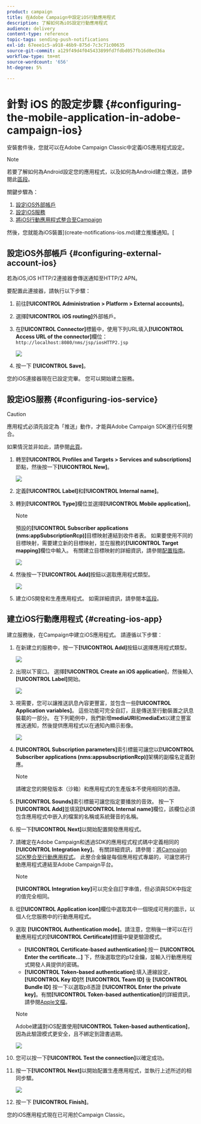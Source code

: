 ```yaml
---
product: campaign
title: 在Adobe Campaign中設定iOS行動應用程式
description: 了解如何為iOS設定行動應用程式
audience: delivery
content-type: reference
topic-tags: sending-push-notifications
exl-id: 67eee1c5-a918-46b9-875d-7c3c71c00635
source-git-commit: a129f49d4f045433899fd7fdbd057fb16d0ed36a
workflow-type: tm+mt
source-wordcount: '656'
ht-degree: 5%

---
```


# 針對 iOS 的設定步驟 {#configuring-the-mobile-application-in-adobe-campaign-ios}

安裝套件後，您就可以在Adobe Campaign Classic中定義iOS應用程式設定。

>[!NOTE]
>
>若要了解如何為Android設定您的應用程式，以及如何為Android建立傳送，請參閱此[區段](configuring-the-mobile-application-android.md)。

關鍵步驟為：

1. [設定iOS外部帳戶](#configuring-external-account-ios)
1. [設定iOS服務](#configuring-ios-service)
1. [將iOS行動應用程式整合至Campaign](#creating-ios-app)

然後，您就能為iOS裝置](create-notifications-ios.md)建立推播通知。[


## 設定iOS外部帳戶 {#configuring-external-account-ios}

若為iOS,iOS HTTP/2連接器會傳送通知至HTTP/2 APN。

要配置此連接器，請執行以下步驟：

1. 前往&#x200B;**[!UICONTROL Administration > Platform > External accounts]**。
1. 選擇&#x200B;**[!UICONTROL iOS routing]**&#x200B;外部帳戶。
1. 在&#x200B;**[!UICONTROL Connector]**&#x200B;標籤中，使用下列URL填入&#x200B;**[!UICONTROL Access URL of the connector]**&#x200B;欄位：```http://localhost:8080/nms/jsp/iosHTTP2.jsp```

   ![](assets/nmac_connectors.png)

1. 按一下 **[!UICONTROL Save]**。

您的iOS連接器現在已設定完畢。 您可以開始建立服務。

## 設定iOS服務 {#configuring-ios-service}

>[!CAUTION]
>
>應用程式必須先設定為「推送」動作，才能與Adobe Campaign SDK進行任何整合。
>
>如果情況並非如此，請參閱[此頁](https://developer.apple.com/documentation/usernotifications)。

1. 轉至&#x200B;**[!UICONTROL Profiles and Targets > Services and subscriptions]**&#x200B;節點，然後按一下&#x200B;**[!UICONTROL New]**。

   ![](assets/nmac_service_1.png)

1. 定義&#x200B;**[!UICONTROL Label]**&#x200B;和&#x200B;**[!UICONTROL Internal name]**。
1. 轉到&#x200B;**[!UICONTROL Type]**&#x200B;欄位並選擇&#x200B;**[!UICONTROL Mobile application]**。

   >[!NOTE]
   >
   >預設的&#x200B;**[!UICONTROL Subscriber applications (nms:appSubscriptionRcp)]**&#x200B;目標映射連結到收件者表。 如果要使用不同的目標映射，需要建立新的目標映射，並在服務的&#x200B;**[!UICONTROL Target mapping]**&#x200B;欄位中輸入。 有關建立目標映射的詳細資訊，請參閱[配置指南](../../configuration/using/about-custom-recipient-table.md)。

   ![](assets/nmac_ios.png)

1. 然後按一下&#x200B;**[!UICONTROL Add]**&#x200B;按鈕以選取應用程式類型。

   ![](assets/nmac_service_2.png)

1. 建立iOS開發和生產應用程式。 如需詳細資訊，請參閱本[區段](configuring-the-mobile-application.md#creating-ios-app)。

## 建立iOS行動應用程式 {#creating-ios-app}

建立服務後，在Campaign中建立iOS應用程式。 請遵循以下步驟：

1. 在新建立的服務中，按一下&#x200B;**[!UICONTROL Add]**&#x200B;按鈕以選擇應用程式類型。

   ![](assets/nmac_service_2.png)

1. 出現以下窗口。 選擇&#x200B;**[!UICONTROL Create an iOS application]**，然後輸入&#x200B;**[!UICONTROL Label]**&#x200B;開始。

   ![](assets/nmac_ios_2.png)

1. 視需要，您可以讓推送訊息內容更豐富，並包含一些&#x200B;**[!UICONTROL Application variables]**。 這些功能可完全自訂，且是傳送至行動裝置之訊息裝載的一部分。
在下列範例中，我們新增**mediaURl**&#x200B;和&#x200B;**mediaExt**&#x200B;以建立豐富推送通知，然後提供應用程式以在通知內顯示影像。

   ![](assets/nmac_ios_3.png)

1. **[!UICONTROL Subscription parameters]**&#x200B;索引標籤可讓您以&#x200B;**[!UICONTROL Subscriber applications (nms:appsubscriptionRcp)]**&#x200B;架構的副檔名定義對應。

   >[!NOTE]
   >
   >請確定您的開發版本（沙箱）和應用程式的生產版本不使用相同的憑證。

1. **[!UICONTROL Sounds]**&#x200B;索引標籤可讓您指定要播放的音效。 按一下&#x200B;**[!UICONTROL Add]**&#x200B;並填寫&#x200B;**[!UICONTROL Internal name]**&#x200B;欄位，該欄位必須包含應用程式中嵌入的檔案的名稱或系統聲音的名稱。

1. 按一下&#x200B;**[!UICONTROL Next]**&#x200B;以開始配置開發應用程式。

1. 請確定在Adobe Campaign和透過SDK的應用程式程式碼中定義相同的&#x200B;**[!UICONTROL Integration key]**。 有關詳細資訊，請參閱：[將Campaign SDK整合至行動應用程式](integrating-campaign-sdk-into-the-mobile-application.md)。 此整合金鑰是每個應用程式專屬的，可讓您將行動應用程式連結至Adobe Campaign平台。

   >[!NOTE]
   >
   > **[!UICONTROL Integration key]**&#x200B;可以完全自訂字串值，但必須與SDK中指定的值完全相同。

1. 從&#x200B;**[!UICONTROL Application icon]**&#x200B;欄位中選取其中一個現成可用的圖示，以個人化您服務中的行動應用程式。

1. 選取 **[!UICONTROL Authentication mode]**。請注意，您稍後一律可以在行動應用程式的&#x200B;**[!UICONTROL Certificate]**&#x200B;標籤中變更驗證模式。
   * **[!UICONTROL Certificate-based authentication]**:按一 **[!UICONTROL Enter the certificate...]**  下，然後選取您的p12金鑰，並輸入行動應用程式開發人員提供的密碼。
   * **[!UICONTROL Token-based authentication]**:填入連線設定， **[!UICONTROL Key ID]**&#x200B;然 **[!UICONTROL Team ID]** 後 **[!UICONTROL Bundle ID]** 按一下以選取p8憑證 **[!UICONTROL Enter the private key]**。有關&#x200B;**[!UICONTROL Token-based authentication]**&#x200B;的詳細資訊，請參閱[Apple文檔](https://developer.apple.com/documentation/usernotifications/setting_up_a_remote_notification_server/establishing_a_token-based_connection_to_apns)。

   >[!NOTE]
   >
   > Adobe建議對iOS配置使用&#x200B;**[!UICONTROL Token-based authentication]**，因為此驗證模式更安全，且不綁定到證書過期。

   ![](assets/nmac_ios_4.png)

1. 您可以按一下&#x200B;**[!UICONTROL Test the connection]**&#x200B;以確定成功。

1. 按一下&#x200B;**[!UICONTROL Next]**&#x200B;以開始配置生產應用程式，並執行上述所述的相同步驟。

   ![](assets/nmac_ios_5.png)

1. 按一下 **[!UICONTROL Finish]**。

您的iOS應用程式現在已可用於Campaign Classic。
